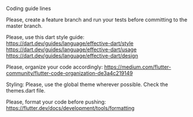 Coding guide lines

Please, create a feature branch and run your tests before committing to the master branch.

Please, use this dart style guide:
https://dart.dev/guides/language/effective-dart/style
https://dart.dev/guides/language/effective-dart/usage
https://dart.dev/guides/language/effective-dart/design

Please, organize your code accordingly:
https://medium.com/flutter-community/flutter-code-organization-de3a4c219149

Styling:
Please, use the global theme wherever possible. Check the themes.dart file.

Please, format your code before pushing:
https://flutter.dev/docs/development/tools/formatting